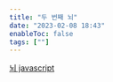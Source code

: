 ```yaml
---
title: "두 번째 뇌"
date: "2023-02-08 18:43"
enableToc: false
tags: [""]
---
```


[뇌 javascript](notes/TIL/brain/javascript) 
